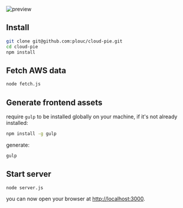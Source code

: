 ![preview](https://plouc.github.io/cloud-pie/graphic/cloud-pie-logotype.svg)

## Install

```sh
git clone git@github.com:plouc/cloud-pie.git
cd cloud-pie
npm install
```

## Fetch AWS data
```sh
node fetch.js
```

## Generate frontend assets

require `gulp` to be installed globally on your machine, if it's not already installed:
```sh
npm install -g gulp
```

generate:

```sh
gulp
```

## Start server

```sh
node server.js
```

you can now open your browser at [http://localhost:3000](http://localhost:3000).


